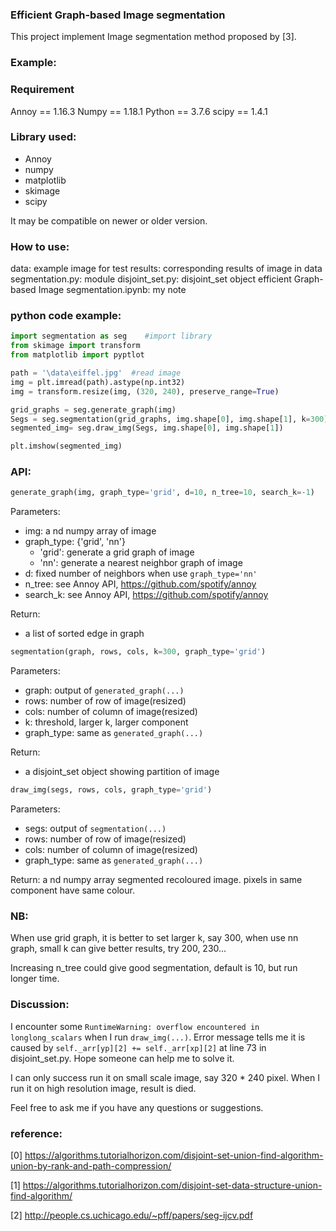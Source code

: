 ### Efficient Graph-based Image segmentation
This project implement Image segmentation method proposed by [3].

### Example:

### Requirement
Annoy == 1.16.3
Numpy == 1.18.1
Python == 3.7.6
scipy == 1.4.1

### Library used:
* Annoy
* numpy
* matplotlib
* skimage
* scipy

It may be compatible on newer or older version.

### How to use:
data: example image for test
results: corresponding results of image in data
segmentation.py: module 
disjoint_set.py: disjoint_set object
efficient Graph-based Image segmentation.ipynb: my note

### python code example:
```python
import segmentation as seg    #import library
from skimage import transform
from matplotlib import pyptlot

path = '\data\eiffel.jpg'  #read image
img = plt.imread(path).astype(np.int32)
img = transform.resize(img, (320, 240), preserve_range=True)

grid_graphs = seg.generate_graph(img)
Segs = seg.segmentation(grid_graphs, img.shape[0], img.shape[1], k=300)
segmented_img= seg.draw_img(Segs, img.shape[0], img.shape[1])

plt.imshow(segmented_img)
```

### API:
```python
generate_graph(img, graph_type='grid', d=10, n_tree=10, search_k=-1)
```
Parameters: 
* img: a nd numpy array of image
* graph_type: {'grid', 'nn'}
    * 'grid': generate a grid graph of image
    * 'nn': generate a nearest neighbor graph of image
* d: fixed number of neighbors when use ```graph_type='nn'```
* n_tree: see Annoy API, https://github.com/spotify/annoy
* search_k: see Annoy API, https://github.com/spotify/annoy

Return:
* a list of sorted edge in graph

```python
segmentation(graph, rows, cols, k=300, graph_type='grid')
```

Parameters:
* graph: output of ```generated_graph(...)```
* rows: number of row of image(resized)
* cols: number of column of image(resized)
* k: threshold, larger k, larger component
* graph_type: same as ```generated_graph(...)```

Return:
* a disjoint_set object showing partition of image

```python
draw_img(segs, rows, cols, graph_type='grid')
```
Parameters:
* segs: output of ```segmentation(...)```
* rows: number of row of image(resized)
* cols: number of column of image(resized)
* graph_type: same as ```generated_graph(...)```

Return:
a nd numpy array segmented recoloured image. pixels in same component have same colour.

### NB:
When use grid graph, it is better to set larger k, say 300, when use nn graph, small k can give better results, try 200, 230...

Increasing n_tree could give good segmentation, default is 10, but run longer time.

### Discussion:
I encounter some ```RuntimeWarning: overflow encountered in longlong_scalars``` when I run ```draw_img(...)```. Error message tells me it is caused by ```self._arr[yp][2] += self._arr[xp][2]``` at line 73 in disjoint_set.py. Hope someone can help me to solve it.

I can only success run it on small scale image, say 320 * 240 pixel. When I run it on high resolution image, result is died.

Feel free to ask me if you have any questions or suggestions. 

### reference:
[0] https://algorithms.tutorialhorizon.com/disjoint-set-union-find-algorithm-union-by-rank-and-path-compression/

[1] https://algorithms.tutorialhorizon.com/disjoint-set-data-structure-union-find-algorithm/

[2] http://people.cs.uchicago.edu/~pff/papers/seg-ijcv.pdf